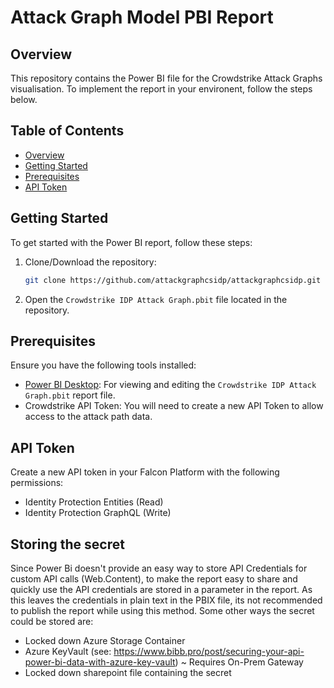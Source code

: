 # Attack Graph Model PBI Report

## Overview

This repository contains the Power BI file for the Crowdstrike Attack Graphs visualisation. To implement the report in your environent, follow the steps below.

## Table of Contents

- [Overview](#overview)
- [Getting Started](#getting-started)
- [Prerequisites](#prerequisites)
- [API Token](#api-token)

## Getting Started

To get started with the Power BI report, follow these steps:

1. Clone/Download the repository:
    ```bash
    git clone https://github.com/attackgraphcsidp/attackgraphcsidp.git
    ```
2. Open the `Crowdstrike IDP Attack Graph.pbit` file located in the repository.

## Prerequisites

Ensure you have the following tools installed:

- [Power BI Desktop](https://powerbi.microsoft.com/desktop/): For viewing and editing the `Crowdstrike IDP Attack Graph.pbit` report file.
- Crowdstrike API Token: You will need to create a new API Token to allow access to the attack path data.

## API Token

Create a new API token in your Falcon Platform with the following permissions:

- Identity Protection Entities (Read)
- Identity Protection GraphQL (Write)

## Storing the secret

Since Power Bi doesn't provide an easy way to store API Credentials for custom API calls (Web.Content), to make the report easy to share and quickly use the API credentials are stored in a parameter in the report. As this leaves the credentials in plain text in the PBIX file, its not recommended to publish the report while using this method. Some other ways the secret could be stored are:

- Locked down Azure Storage Container
- Azure KeyVault (see: https://www.bibb.pro/post/securing-your-api-power-bi-data-with-azure-key-vault) ~ Requires On-Prem Gateway
- Locked down sharepoint file containing the secret

